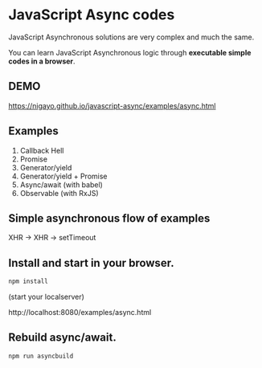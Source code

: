JavaScript Async codes
============
JavaScript Asynchronous solutions are very complex and much the same.

You can learn JavaScript Asynchronous logic through **executable simple codes in a browser**.

## DEMO
https://nigayo.github.io/javascript-async/examples/async.html

## Examples

1. Callback Hell
2. Promise
3. Generator/yield
4. Generator/yield + Promise
5. Async/await  (with babel)
6. Observable (with RxJS)

## Simple asynchronous flow of examples

XHR ->  XHR -> setTimeout

## Install and start in your browser.
```sh
npm install
```

(start your localserver)

http://localhost:8080/examples/async.html

## Rebuild async/await.
```sh
npm run asyncbuild
```
